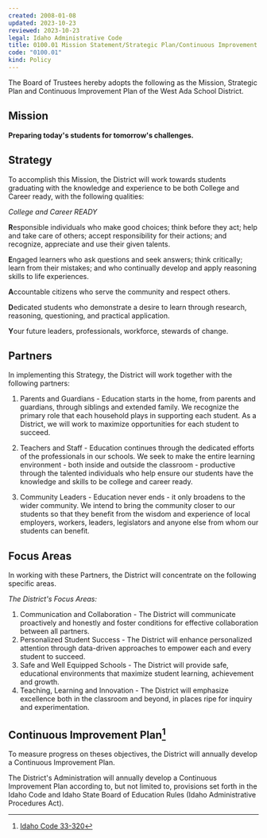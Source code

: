 ```yaml
---
created: 2008-01-08
updated: 2023-10-23
reviewed: 2023-10-23
legal: Idaho Administrative Code
title: 0100.01 Mission Statement/Strategic Plan/Continuous Improvement Plan (CIP)
code: "0100.01"
kind: Policy
---
```


The Board of Trustees hereby adopts the following as the Mission, Strategic Plan and Continuous Improvement Plan of the West Ada School District.

## Mission

**Preparing today's students for tomorrow's challenges.**

## Strategy

To accomplish this Mission, the District will work towards students graduating with the knowledge and experience to be both College and Career ready, with the following qualities:

*College and Career READY*

**R**esponsible individuals who make good choices; think before they act; help and take care of others; accept responsibility for their actions; and recognize, appreciate and use their given talents.

**E**ngaged learners who ask questions and seek answers; think critically; learn from their mistakes; and who continually develop and apply reasoning skills to life experiences.

**A**ccountable citizens who serve the community and respect others.

**D**edicated students who demonstrate a desire to learn through research, reasoning, questioning, and practical application.

**Y**our future leaders, professionals, workforce, stewards of change.

## Partners

In implementing this Strategy, the District will work together with the following partners:

1. Parents and Guardians - Education starts in the home, from parents and guardians, through siblings and extended family. We recognize the primary role that each household plays in supporting each student. As a District, we will work to maximize opportunities for each student to succeed.

1. Teachers and Staff - Education continues through the dedicated efforts of the professionals in our schools. We seek to make the entire learning environment - both inside and outside the classroom - productive through the talented individuals who help ensure our students have the knowledge and skills to be college and career ready.

1. Community Leaders - Education never ends - it only broadens to the wider community. We intend to bring the community closer to our students so that they benefit from the wisdom and experience of local employers, workers, leaders, legislators and anyone else from whom our students can benefit.

## Focus Areas

In working with these Partners, the District will concentrate on the following specific areas.

*The District's Focus Areas:*

1. Communication and Collaboration - The District will communicate proactively and honestly and foster conditions for effective collaboration between all partners.
1. Personalized Student Success - The District will enhance personalized attention through data-driven approaches to empower each and every student to succeed.
1. Safe and Well Equipped Schools - The District will provide safe, educational environments that maximize student learning, achievement and growth.
1. Teaching, Learning and Innovation - The District will emphasize excellence both in the classroom and beyond, in places ripe for inquiry and experimentation.

## Continuous Improvement Plan[^ic-33-320]

To measure progress on theses objectives, the District will annually develop a Continuous Improvement Plan.

The District's Administration will annually develop a Continuous Improvement Plan according to, but not limited to, provisions set forth in the Idaho Code and Idaho State Board of Education Rules (Idaho Administrative Procedures
Act).

[^ic-33-320]: [Idaho Code 33-320](https://legislature.idaho.gov/statutesrules/idstat/title33/t33ch3/sect33-320/)
